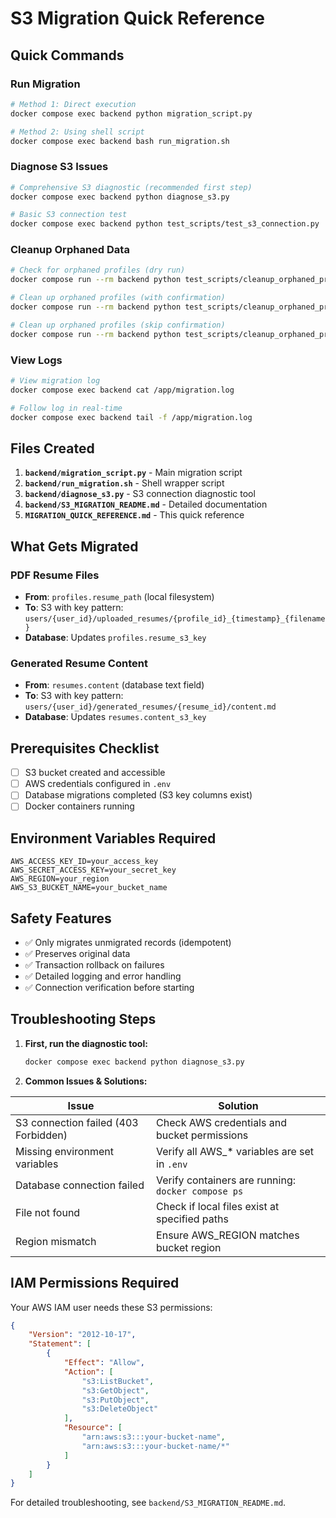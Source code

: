 # S3 Migration Quick Reference

## Quick Commands

### Run Migration
```bash
# Method 1: Direct execution
docker compose exec backend python migration_script.py

# Method 2: Using shell script
docker compose exec backend bash run_migration.sh
```

### Diagnose S3 Issues
```bash
# Comprehensive S3 diagnostic (recommended first step)
docker compose exec backend python diagnose_s3.py

# Basic S3 connection test
docker compose exec backend python test_scripts/test_s3_connection.py
```

### Cleanup Orphaned Data
```bash
# Check for orphaned profiles (dry run)
docker compose run --rm backend python test_scripts/cleanup_orphaned_profiles.py --dry-run

# Clean up orphaned profiles (with confirmation)
docker compose run --rm backend python test_scripts/cleanup_orphaned_profiles.py

# Clean up orphaned profiles (skip confirmation)
docker compose run --rm backend python test_scripts/cleanup_orphaned_profiles.py --confirm
```

### View Logs
```bash
# View migration log
docker compose exec backend cat /app/migration.log

# Follow log in real-time
docker compose exec backend tail -f /app/migration.log
```

## Files Created

1. **`backend/migration_script.py`** - Main migration script
2. **`backend/run_migration.sh`** - Shell wrapper script
3. **`backend/diagnose_s3.py`** - S3 connection diagnostic tool
4. **`backend/S3_MIGRATION_README.md`** - Detailed documentation
5. **`MIGRATION_QUICK_REFERENCE.md`** - This quick reference

## What Gets Migrated

### PDF Resume Files
- **From**: `profiles.resume_path` (local filesystem)
- **To**: S3 with key pattern: `users/{user_id}/uploaded_resumes/{profile_id}_{timestamp}_{filename}`
- **Database**: Updates `profiles.resume_s3_key`

### Generated Resume Content
- **From**: `resumes.content` (database text field)
- **To**: S3 with key pattern: `users/{user_id}/generated_resumes/{resume_id}/content.md`
- **Database**: Updates `resumes.content_s3_key`

## Prerequisites Checklist

- [ ] S3 bucket created and accessible
- [ ] AWS credentials configured in `.env`
- [ ] Database migrations completed (S3 key columns exist)
- [ ] Docker containers running

## Environment Variables Required

```env
AWS_ACCESS_KEY_ID=your_access_key
AWS_SECRET_ACCESS_KEY=your_secret_key
AWS_REGION=your_region
AWS_S3_BUCKET_NAME=your_bucket_name
```

## Safety Features

- ✅ Only migrates unmigrated records (idempotent)
- ✅ Preserves original data
- ✅ Transaction rollback on failures
- ✅ Detailed logging and error handling
- ✅ Connection verification before starting

## Troubleshooting Steps

1. **First, run the diagnostic tool:**
   ```bash
   docker compose exec backend python diagnose_s3.py
   ```

2. **Common Issues & Solutions:**

| Issue | Solution |
|-------|----------|
| S3 connection failed (403 Forbidden) | Check AWS credentials and bucket permissions |
| Missing environment variables | Verify all AWS_* variables are set in `.env` |
| Database connection failed | Verify containers are running: `docker compose ps` |
| File not found | Check if local files exist at specified paths |
| Region mismatch | Ensure AWS_REGION matches bucket region |

## IAM Permissions Required

Your AWS IAM user needs these S3 permissions:
```json
{
    "Version": "2012-10-17",
    "Statement": [
        {
            "Effect": "Allow",
            "Action": [
                "s3:ListBucket",
                "s3:GetObject",
                "s3:PutObject",
                "s3:DeleteObject"
            ],
            "Resource": [
                "arn:aws:s3:::your-bucket-name",
                "arn:aws:s3:::your-bucket-name/*"
            ]
        }
    ]
}
```

For detailed troubleshooting, see `backend/S3_MIGRATION_README.md`.
